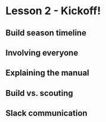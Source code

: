 # Lesson 2 - Kickoff!

## Build season timeline

## Involving everyone

## Explaining the manual

## Build vs. scouting

## Slack communication